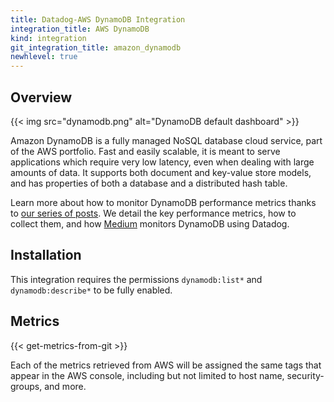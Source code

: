 ```yaml
---
title: Datadog-AWS DynamoDB Integration
integration_title: AWS DynamoDB
kind: integration
git_integration_title: amazon_dynamodb
newhlevel: true
---
```

## Overview

{{< img src="dynamodb.png" alt="DynamoDB default dashboard" >}}

Amazon DynamoDB is a fully managed NoSQL database cloud service, part of the AWS portfolio. Fast and easily scalable, it is meant to serve applications which require very low latency, even when dealing with large amounts of data. It supports both document and key-value store models, and has properties of both a database and a distributed hash table.


Learn more about how to monitor DynamoDB performance metrics thanks to [our series of posts](https://www.datadoghq.com/blog/top-dynamodb-performance-metrics/). We detail the key performance metrics, how to collect them, and how [Medium](https://medium.com/) monitors DynamoDB using Datadog.


## Installation

This integration requires the permissions `dynamodb:list*` and `dynamodb:describe*` to be fully enabled.

## Metrics

{{< get-metrics-from-git >}}

Each of the metrics retrieved from AWS will be assigned the same tags that appear in the AWS console, including but not limited to host name, security-groups, and more.